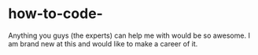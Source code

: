 # how-to-code-
Anything you guys (the experts) can help me with would be so awesome.
I am brand new at this and would like to make a career of it.
